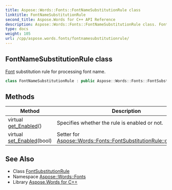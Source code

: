 ```yaml
---
title: Aspose::Words::Fonts::FontNameSubstitutionRule class
linktitle: FontNameSubstitutionRule
second_title: Aspose.Words for C++ API Reference
description: Aspose::Words::Fonts::FontNameSubstitutionRule class. Font substitution rule for processing font name in C++.
type: docs
weight: 105
url: /cpp/aspose.words.fonts/fontnamesubstitutionrule/
---
```

## FontNameSubstitutionRule class


[Font](../../aspose.words/font/) substitution rule for processing font name.

```cpp
class FontNameSubstitutionRule : public Aspose::Words::Fonts::FontSubstitutionRule
```

## Methods

| Method | Description |
| --- | --- |
| virtual [get_Enabled](../fontsubstitutionrule/get_enabled/)() | Specifies whether the rule is enabled or not. |
| virtual [set_Enabled](../fontsubstitutionrule/set_enabled/)(bool) | Setter for [Aspose::Words::Fonts::FontSubstitutionRule::get_Enabled](../fontsubstitutionrule/get_enabled/). |
## See Also

* Class [FontSubstitutionRule](../fontsubstitutionrule/)
* Namespace [Aspose::Words::Fonts](../)
* Library [Aspose.Words for C++](../../)
